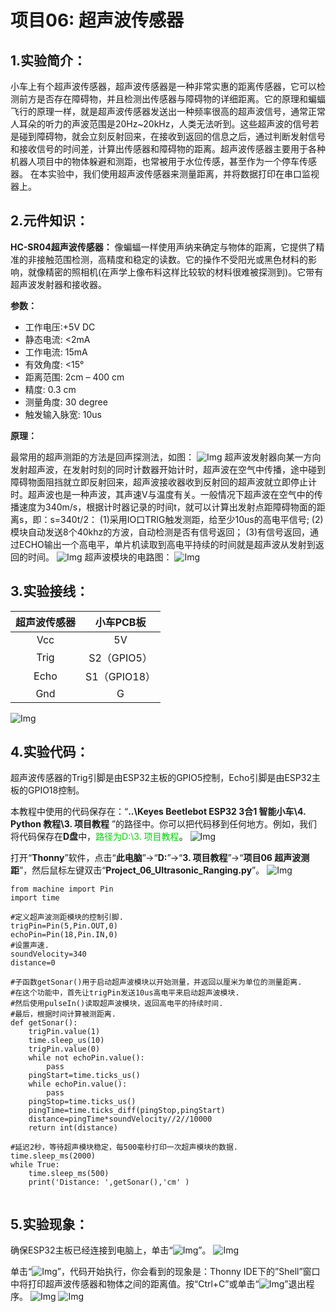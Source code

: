 # 项目06: 超声波传感器

## 1.实验简介：

小车上有个超声波传感器，超声波传感器是一种非常实惠的距离传感器，它可以检测前方是否存在障碍物，并且检测出传感器与障碍物的详细距离。它的原理和蝙蝠飞行的原理一样，就是超声波传感器发送出一种频率很高的超声波信号，通常正常人耳朵的听力的声波范围是20Hz~20kHz，人类无法听到。这些超声波的信号若是碰到障碍物，就会立刻反射回来，在接收到返回的信息之后，通过判断发射信号和接收信号的时间差，计算出传感器和障碍物的距离。超声波传感器主要用于各种机器人项目中的物体躲避和测距，也常被用于水位传感，甚至作为一个停车传感器。
在本实验中，我们使用超声波传感器来测量距离，并将数据打印在串口监视器上。

## 2.元件知识：
**HC-SR04超声波传感器：** 像蝙蝠一样使用声纳来确定与物体的距离，它提供了精准的非接触范围检测，高精度和稳定的读数。它的操作不受阳光或黑色材料的影响，就像精密的照相机(在声学上像布料这样比较软的材料很难被探测到)。它带有超声波发射器和接收器。

**参数：**
- 工作电压:+5V DC
- 静态电流: <2mA
- 工作电流: 15mA
- 有效角度: <15°
- 距离范围: 2cm – 400 cm
- 精度: 0.3 cm
- 测量角度: 30 degree
- 触发输入脉宽: 10us

**原理：**

最常用的超声测距的方法是回声探测法，如图：
![Img](/media/img-20230330113755.png)
超声波发射器向某一方向发射超声波，在发射时刻的同时计数器开始计时，超声波在空气中传播，途中碰到障碍物面阻挡就立即反射回来，超声波接收器收到反射回的超声波就立即停止计时。超声波也是一种声波，其声速V与温度有关。一般情况下超声波在空气中的传播速度为340m/s，根据计时器记录的时间t，就可以计算出发射点距障碍物面的距离s，即：s=340t/2：
(1)采用IO口TRIG触发测距，给至少10us的高电平信号;
(2)模块自动发送8个40khz的方波，自动检测是否有信号返回；
(3)有信号返回，通过ECHO输出一个高电平，单片机读取到高电平持续的时间就是超声波从发射到返回的时间。
![Img](/media/img-20230330112930.png)
超声波模块的电路图：
![Img](/media/img-20230330112940.png)

## 3.实验接线：
|超声波传感器| 小车PCB板 |
| :--: | :--: |
|Vcc|5V|
|Trig|S2（GPIO5）|
|Echo|S1（GPIO18）|
| Gnd |G|
![Img](/media/img-20230508095958.png)

## 4.实验代码：
超声波传感器的Trig引脚是由ESP32主板的GPIO5控制，Echo引脚是由ESP32主板的GPIO18控制。

本教程中使用的代码保存在：“**..\Keyes Beetlebot ESP32 3合1 智能小车\4. Python 教程\3. 项目教程** ”的路径中。你可以把代码移到任何地方。例如，我们将代码保存在**D盘**中，<span style="color: rgb(0, 209, 0);">路径为D:\3. 项目教程</span>。
![Img](/media/img-20230331170623.png)

打开“**Thonny**”软件，点击“**此电脑**”→“**D:**”→“**3. 项目教程**”→“**项目06 超声波测距**”，然后鼠标左键双击“**Project_06_Ultrasonic_Ranging.py**”。
![Img](/media/img-20230403132618.png)

```
from machine import Pin
import time

#定义超声波测距模块的控制引脚.  
trigPin=Pin(5,Pin.OUT,0)
echoPin=Pin(18,Pin.IN,0)
#设置声速.
soundVelocity=340
distance=0

#子函数getSonar()用于启动超声波模块以开始测量，并返回以厘米为单位的测量距离.
#在这个功能中，首先让trigPin发送10us高电平来启动超声波模块.
#然后使用pulseIn()读取超声波模块，返回高电平的持续时间.
#最后，根据时间计算被测距离.
def getSonar():
    trigPin.value(1)
    time.sleep_us(10)
    trigPin.value(0)
    while not echoPin.value():
        pass
    pingStart=time.ticks_us()
    while echoPin.value():
        pass
    pingStop=time.ticks_us()
    pingTime=time.ticks_diff(pingStop,pingStart)
    distance=pingTime*soundVelocity//2//10000
    return int(distance)

#延迟2秒，等待超声模块稳定，每500毫秒打印一次超声模块的数据.
time.sleep_ms(2000)
while True:
    time.sleep_ms(500)
    print('Distance: ',getSonar(),'cm' ) 
    
```
## 5.实验现象：
确保ESP32主板已经连接到电脑上，单击“![Img](/media/img-20230403103800.png)”。
![Img](/media/img-20230403132738.png)

单击“![Img](/media/img-20230403103831.png)”，代码开始执行，你会看到的现象是：Thonny IDE下的”Shell”窗口中将打印超声波传感器和物体之间的距离值。按“Ctrl+C”或单击“![Img](/media/img-20230403103911.png)”退出程序。
![Img](/media/img-20230403132912.png)
![Img](/media/img-20230403134608.png)





